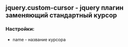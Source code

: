 ## jquery.custom-cursor - jquery плагин заменяющий стандартный курсор

### Настройки:
+ name - название курсора
